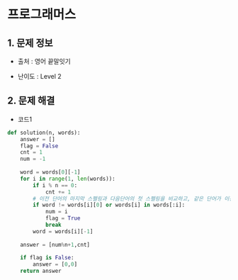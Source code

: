 # 프로그래머스  

## 1. 문제 정보

- 출처 : 영어 끝말잇기

- 난이도 : Level 2

## 2. 문제 해결

- 코드1 
```python
def solution(n, words):
    answer = []
    flag = False
    cnt = 1
    num = -1
    
    word = words[0][-1]
    for i in range(1, len(words)):
        if i % n == 0:
            cnt += 1
        # 이전 단어의 마지막 스펠링과 다음단어의 첫 스펠링을 비교하고, 같은 단어가 이전의 배열에 있었는지 확인
        if word != words[i][0] or words[i] in words[:i]:
            num = i
            flag = True
            break
        word = words[i][-1]
        
    answer = [num%n+1,cnt]
        
    if flag is False:
        answer = [0,0]
    return answer
    
```
